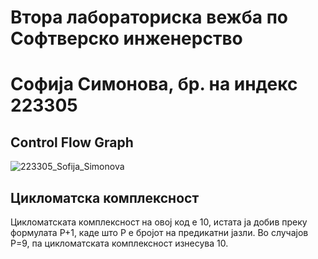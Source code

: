 # Втора лабораториска вежба по Софтверско инженерство
# Софија Симонова, бр. на индекс 223305

## Control Flow Graph
![223305_Sofija_Simonova](https://github.com/SofijaSimonova/SI_2024_lab2_223305/assets/159633263/c61e273a-065a-4c2f-8357-9756b6bd03f0)
## Цикломатска комплексност
Цикломатската комплексност на овој код е 10, истата ја добив преку формулата P+1, каде што P е бројот на предикатни јазли. Во случајoв P=9, па цикломатската комплексност изнесува 10.

